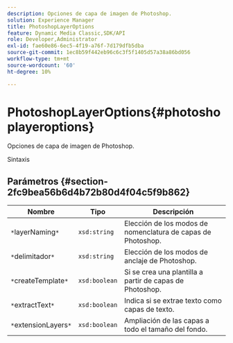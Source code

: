 ```yaml
---
description: Opciones de capa de imagen de Photoshop.
solution: Experience Manager
title: PhotoshopLayerOptions
feature: Dynamic Media Classic,SDK/API
role: Developer,Administrator
exl-id: fae60e86-6ec5-4f19-a76f-7d179dfb5dba
source-git-commit: 1ec8b59f442eb96c6c3f5f1405d57a38a86bd056
workflow-type: tm+mt
source-wordcount: '60'
ht-degree: 10%

---
```


# PhotoshopLayerOptions{#photoshoplayeroptions}

Opciones de capa de imagen de Photoshop.

Sintaxis

## Parámetros {#section-2fc9bea56b6d4b72b80d4f04c5f9b862}

| Nombre | Tipo | Descripción |
|---|---|---|
| `*`layerNaming`*` | `xsd:string` | Elección de los modos de nomenclatura de capas de Photoshop. |
| `*`delimitador`*` | `xsd:string` | Elección de los modos de anclaje de Photoshop. |
| `*`createTemplate`*` | `xsd:boolean` | Si se crea una plantilla a partir de capas de Photoshop. |
| `*`extractText`*` | `xsd:boolean` | Indica si se extrae texto como capas de texto. |
| `*`extensionLayers`*` | `xsd:boolean` | Ampliación de las capas a todo el tamaño del fondo. |
